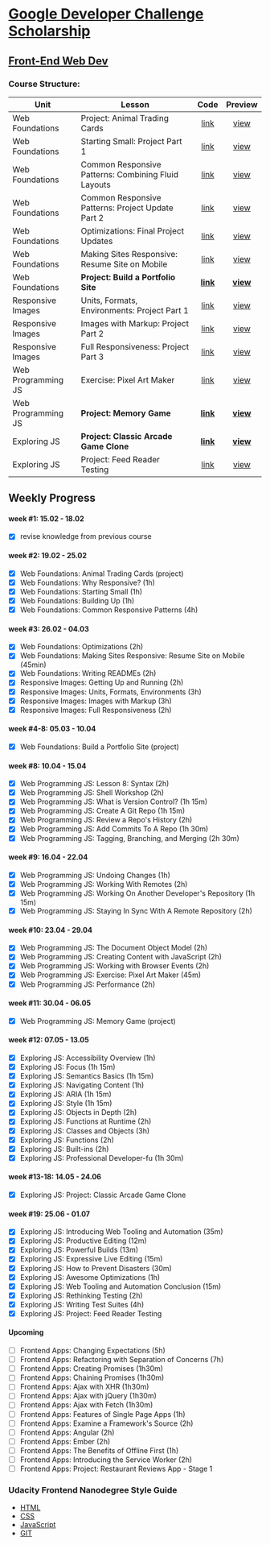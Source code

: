 # [Google Developer Challenge Scholarship](https://www.udacity.com/google-scholarships)
## [Front-End Web Dev](https://www.udacity.com/course/front-end-web-developer-nanodegree--nd001)

### Course Structure:
Unit               | Lesson                                                | Code                     | Preview                  |
-------------------|-------------------------------------------------------|:------------------------:|:------------------------:|
Web Foundations    | Project: Animal Trading Cards                         |  [link][U1-L10#02-code]  |  [view][U1-L10#02-view]  |
Web Foundations    | Starting Small: Project Part 1                        |  [link][U1-L12#16-code]  |  [view][U1-L12#16-view]  |
Web Foundations    | Common Responsive Patterns: Combining Fluid Layouts   |  [link][U1-L14#06-code]  |  [view][U1-L14#06-view]  |
Web Foundations    | Common Responsive Patterns: Project Update Part 2     |  [link][U1-L14#11-code]  |  [view][U1-L14#11-view]  |
Web Foundations    | Optimizations: Final Project Updates                  |  [link][U1-L15#10-code]  |  [view][U1-L15#10-view]  |
Web Foundations    | Making Sites Responsive: Resume Site on Mobile        |  [link][U1-L16#02-code]  |  [view][U1-L16#02-view]  |
Web Foundations    | **Project: Build a Portfolio Site**                   |**[link][U1-L17#03-code]**|**[view][U1-L17#03-view]**|
Responsive Images  | Units, Formats, Environments:  Project Part 1         |  [link][E1-L02#16-code]  |  [view][E1-L02#16-view]  |
Responsive Images  | Images with Markup: Project Part 2                    |  [link][E1-L03#14-code]  |  [view][E1-L03#14-view]  |
Responsive Images  | Full Responsiveness: Project Part 3                   |  [link][E1-L04#10-code]  |  [view][E1-L04#10-view]  |
Web Programming JS | Exercise: Pixel Art Maker                             |  [link][U2-L22#02-code]  |  [view][U2-L22#02-view]  |
Web Programming JS | **Project: Memory Game**                              |**[link][U2-L24#03-code]**|**[view][U2-L24#03-view]**|
Exploring JS       | **Project: Classic Arcade Game Clone**                |**[link][U3-L13#05-code]**|**[view][U3-L13#05-view]**|
Exploring JS       | Project: Feed Reader Testing                          |  [link][U3-L23#05-code]  |  [view][U3-L23#05-view]  |

## Weekly Progress
#### week #1: 15.02 - 18.02
- [x] revise knowledge from previous course
#### week #2: 19.02 - 25.02
- [x] Web Foundations: Animal Trading Cards (project)
- [x] Web Foundations: Why Responsive? (1h)
- [x] Web Foundations: Starting Small (1h)
- [x] Web Foundations: Building Up (1h)
- [x] Web Foundations: Common Responsive Patterns (4h)
#### week #3: 26.02 - 04.03
- [x] Web Foundations: Optimizations (2h)
- [x] Web Foundations: Making Sites Responsive: Resume Site on Mobile (45min)
- [x] Web Foundations: Writing READMEs (2h)
- [x] Responsive Images: Getting Up and Running (2h)
- [x] Responsive Images: Units, Formats, Environments (3h)
- [x] Responsive Images: Images with Markup (3h)
- [x] Responsive Images: Full Responsiveness (2h)
#### week #4-8: 05.03 - 10.04
- [x] Web Foundations: Build a Portfolio Site (project)
#### week #8: 10.04 - 15.04
- [x] Web Programming JS: Lesson 8: Syntax (2h)
- [x] Web Programming JS: Shell Workshop (2h)
- [x] Web Programming JS: What is Version Control? (1h 15m)
- [x] Web Programming JS: Create A Git Repo (1h 15m)
- [x] Web Programming JS: Review a Repo's History (2h)
- [x] Web Programming JS: Add Commits To A Repo (1h 30m)
- [x] Web Programming JS: Tagging, Branching, and Merging (2h 30m)
#### week #9: 16.04 - 22.04
- [x] Web Programming JS: Undoing Changes (1h)
- [x] Web Programming JS: Working With Remotes (2h)
- [x] Web Programming JS: Working On Another Developer's Repository (1h 15m)
- [x] Web Programming JS: Staying In Sync With A Remote Repository (2h)
#### week #10: 23.04 - 29.04
- [x] Web Programming JS: The Document Object Model (2h)
- [x] Web Programming JS: Creating Content with JavaScript (2h)
- [x] Web Programming JS: Working with Browser Events (2h)
- [x] Web Programming JS: Exercise: Pixel Art Maker (45m)
- [x] Web Programming JS: Performance (2h)
#### week #11: 30.04 - 06.05
- [x] Web Programming JS: Memory Game (project)
#### week #12: 07.05 - 13.05
- [x] Exploring JS: Accessibility Overview (1h)
- [x] Exploring JS: Focus (1h 15m)
- [x] Exploring JS: Semantics Basics (1h 15m)
- [x] Exploring JS: Navigating Content (1h)
- [x] Exploring JS: ARIA (1h 15m)
- [x] Exploring JS: Style (1h 15m)
- [x] Exploring JS: Objects in Depth (2h)
- [x] Exploring JS: Functions at Runtime (2h)
- [x] Exploring JS: Classes and Objects (3h)
- [x] Exploring JS: Functions (2h)
- [x] Exploring JS: Built-ins (2h)
- [x] Exploring JS: Professional Developer-fu (1h 30m)
#### week #13-18: 14.05 - 24.06
- [x] Exploring JS: Project: Classic Arcade Game Clone
#### week #19: 25.06 - 01.07
- [x] Exploring JS: Introducing Web Tooling and Automation (35m)
- [x] Exploring JS: Productive Editing (12m)
- [x] Exploring JS: Powerful Builds (13m)
- [x] Exploring JS: Expressive Live Editing (15m)
- [x] Exploring JS: How to Prevent Disasters (30m)
- [x] Exploring JS: Awesome Optimizations (1h)
- [x] Exploring JS: Web Tooling and Automation Conclusion (15m)
- [x] Exploring JS: Rethinking Testing (2h)
- [x] Exploring JS: Writing Test Suites (4h)
- [x] Exploring JS: Project: Feed Reader Testing
#### Upcoming
- [ ] Frontend Apps: Changing Expectations (5h)
- [ ] Frontend Apps: Refactoring with Separation of Concerns (7h)
- [ ] Frontend Apps: Creating Promises (1h30m)
- [ ] Frontend Apps: Chaining Promises (1h30m)
- [ ] Frontend Apps: Ajax with XHR (1h30m)
- [ ] Frontend Apps: Ajax with jQuery (1h30m)
- [ ] Frontend Apps: Ajax with Fetch (1h30m)
- [ ] Frontend Apps: Features of Single Page Apps (1h)
- [ ] Frontend Apps: Examine a Framework's Source (2h)
- [ ] Frontend Apps: Angular (2h)
- [ ] Frontend Apps: Ember (2h)
- [ ] Frontend Apps: The Benefits of Offline First (1h)
- [ ] Frontend Apps: Introducing the Service Worker (2h)
- [ ] Frontend Apps: Project: Restaurant Reviews App - Stage 1

### Udacity Frontend Nanodegree Style Guide
* [HTML](https://udacity.github.io/frontend-nanodegree-styleguide/index)
* [CSS](https://udacity.github.io/frontend-nanodegree-styleguide/css)
* [JavaScript](https://udacity.github.io/frontend-nanodegree-styleguide/javascript)
* [GIT](https://udacity.github.io/git-styleguide)


[U1-L10#02-code]: web-foundations/10.02
[U1-L10#02-view]: https://gavar.github.io/google-front-end-web-developer/web-foundations/10.02/card.html

[U1-L12#16-code]: web-foundations/12.16
[U1-L12#16-view]: https://gavar.github.io/google-front-end-web-developer/web-foundations/12.16

[U1-L14#06-code]: web-foundations/14.06
[U1-L14#06-view]: https://gavar.github.io/google-front-end-web-developer/web-foundations/14.06

[U1-L14#11-code]: web-foundations/14.11
[U1-L14#11-view]: https://gavar.github.io/google-front-end-web-developer/web-foundations/14.11

[U1-L15#10-code]: web-foundations/15.10
[U1-L15#10-view]: https://gavar.github.io/google-front-end-web-developer/web-foundations/15.10

[U1-L16#02-code]: web-foundations/16.02
[U1-L16#02-view]: https://gavar.github.io/google-front-end-web-developer/web-foundations/16.02

[U1-L17#03-code]: web-foundations/18.03
[U1-L17#03-view]: https://gavar.github.io/google-front-end-web-developer/web-foundations/18.03/dist

[E1-L02#16-code]: responsive-images/02.16
[E1-L02#16-view]: https://gavar.github.io/google-front-end-web-developer/responsive-images/02.16/dist

[E1-L03#14-code]: responsive-images/03.14
[E1-L03#14-view]: https://gavar.github.io/google-front-end-web-developer/responsive-images/03.14/dist

[E1-L04#10-code]: responsive-images/04.10
[E1-L04#10-view]: https://gavar.github.io/google-front-end-web-developer/responsive-images/04.10/dist

[U2-L22#02-code]: web-programming/22.02
[U2-L22#02-view]: https://gavar.github.io/google-front-end-web-developer/web-programming/22.02/dist

[U2-L24#03-code]: web-programming/24.03
[U2-L24#03-view]: https://gavar.github.io/google-front-end-web-developer/web-programming/24.03/dist

[U3-L13#05-code]: exploring-js/13
[U3-L13#05-view]: https://gavar.github.io/google-front-end-web-developer/exploring-js/13/dist

[U3-L23#05-code]: exploring-js/23
[U3-L23#05-view]: https://gavar.github.io/google-front-end-web-developer/exploring-js/23/index.html
